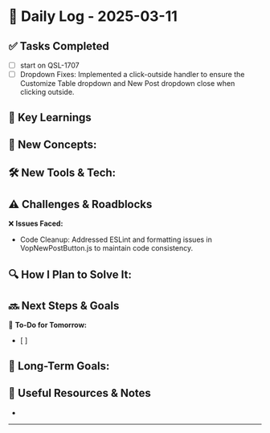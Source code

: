 
# 📝 Daily Log - 2025-03-11

## ✅ Tasks Completed
- [ ] start on QSL-1707
- [ ] Dropdown Fixes: Implemented a click-outside handler to ensure the 
  Customize Table dropdown and New Post dropdown close when clicking outside.

## 📖 Key Learnings
📌 **New Concepts:**
-

🛠 **New Tools & Tech:**
-

## ⚠️ Challenges & Roadblocks
❌ **Issues Faced:**
- Code Cleanup: Addressed ESLint and formatting issues in VopNewPostButton.js 
  to maintain code consistency.

🔍 **How I Plan to Solve It:**
-

## 🔜 Next Steps & Goals
🎯 **To-Do for Tomorrow:**
- [ ]

📅 **Long-Term Goals:**
-

## 🔗 Useful Resources & Notes
-

---
